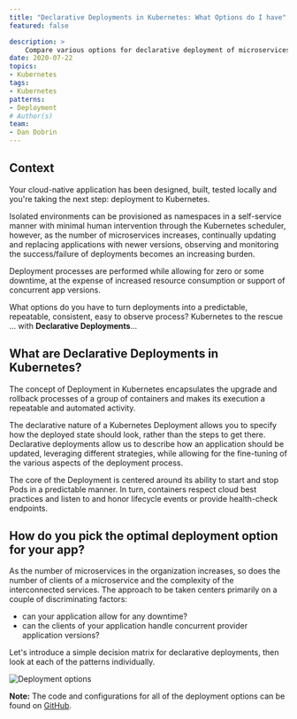 ```yaml
---
title: "Declarative Deployments in Kubernetes: What Options do I have"
featured: false

description: >
    Compare various options for declarative deployment of microservices in Kubernetes.
date: 2020-07-22
topics:
- Kubernetes
tags:
- Kubernetes
patterns:
- Deployment
# Author(s)
team: 
- Dan Dobrin
---
```


## Context
Your cloud-native application has been designed, built, tested locally and you're taking the next step: deployment to Kubernetes. 

Isolated environments can be provisioned as namespaces in a self-service manner with minimal human intervention through the Kubernetes scheduler, however, as the number of microservices increases, continually updating and replacing applications with newer versions, observing and monitoring the success/failure of deployments becomes an increasing burden.

Deployment processes are performed while allowing for zero or some downtime, at the expense of increased resource consumption or support of concurrent app versions. 

What options do you have to turn deployments into a predictable, repeatable, consistent, easy to observe process? Kubernetes to the rescue ... with **Declarative Deployments**...

## What are Declarative Deployments in Kubernetes?

The concept of Deployment in Kubernetes encapsulates the upgrade and rollback processes of a group of containers and makes its execution a repeatable and automated activity.

The declarative nature of a Kubernetes Deployment allows you to specify how the deployed state should look, rather than the steps to get there.
Declarative deployments allow us to describe how an application should be updated, leveraging different strategies, while allowing for the fine-tuning of the various aspects of the deployment process.

The core of the Deployment is centered around its ability to start and stop Pods in a predictable manner. 
In turn, containers respect cloud best practices and listen to and honor lifecycle events or provide health-check endpoints.

## How do you pick the optimal deployment option for your app?

As the number of microservices in the organization increases, so does the number of clients of a microservice and the complexity of the interconnected services. 
The approach to be taken centers primarily on a couple of discriminating factors:
* can your application allow for any downtime?
* can the clients of your application handle concurrent provider application versions?

Let's introduce a simple decision matrix for declarative deployments, then look at each of the patterns individually.

![Deployment options
](/images/blogs/declarative-deployment-kubernetes/summary.png)

**Note:** The code and configurations for all of the deployment options can be found on [GitHub](https://github.com/ddobrin/declarative-deployments-k8s). 

